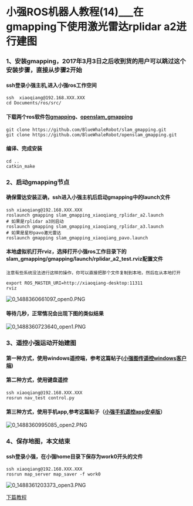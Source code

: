 # 小强ROS机器人教程(14)___在gmapping下使用激光雷达rplidar a2进行建图<br>
### 1、安装gmapping，2017年3月3日之后收到货的用户可以跳过这个安装步骤，直接从步骤2开始
#### ssh登录小强主机,进入小强ros工作空间
```
ssh  xiaoqiang@192.168.XXX.XXX
cd Documents/ros/src/
```
#### 下载两个ros软件包[gmapping](http://wiki.ros.org/gmapping)、[openslam_gmapping](http://wiki.ros.org/openslam_gmapping?distro=kinetic)
```
git clone https://github.com/BlueWhaleRobot/slam_gmapping.git
git clone https://github.com/BlueWhaleRobot/openslam_gmapping.git
```
#### 编译、完成安装
```
cd ..
catkin_make
```
### 2、启动gmapping节点
#### 确保雷达安装正确，ssh进入小强主机后启动gmapping中的launch文件
```
ssh xiaoqiang@192.168.XXX.XXX
roslaunch gmapping slam_gmapping_xiaoqiang_rplidar_a2.launch
# 如果是rplidar a3则启动
roslaunch gmapping slam_gmapping_xiaoqiang_rplidar_a3.launch
# 如果是星秒pavo激光雷达
roslaunch gmapping slam_gmapping_xiaoqiang_pavo.launch
```
#### 本地虚拟机打开rviz，选择打开小强ros工作目录下的slam_gmapping/gmapping/launch/rplidar_a2_test.rviz配置文件
`注意有些系统没法进行这样的操作，你可以直接把那个文件复制到本地，然后在从本地打开`
```
export ROS_MASTER_URI=http://xiaoqiang-desktop:11311
rviz
```
![0_1488360661097_open0.PNG](http://community.bwbot.org/uploads/files/1488360662120-open0-resized.png) 
#### 等待几秒，正常情况会出现下图的类似结果
![0_1488360723640_open1.PNG](http://community.bwbot.org/uploads/files/1488360737623-open1-resized.png) 
### 3、遥控小强运动开始建图
#### 第一种方式，使用windows遥控端，参考这篇帖子([小强图传遥控windows客户端](http://community.bwbot.org/topic/163/%E5%B0%8F%E5%BC%BA%E5%9B%BE%E4%BC%A0%E9%81%A5%E6%8E%A7windows%E5%AE%A2%E6%88%B7%E7%AB%AF))
#### 第二种方式，使用键盘遥控
```
ssh xiaoqiang@192.168.XXX.XXX
rosrun nav_test control.py
```
#### 第三种方式，使用手机app,参考这篇贴子（[小强手机遥控app安卓版](http://community.bwbot.org/topic/159/%E5%B0%8F%E5%BC%BA%E6%89%8B%E6%9C%BA%E9%81%A5%E6%8E%A7app%E5%AE%89%E5%8D%93%E7%89%88)）
![0_1488360995085_open2.PNG](http://community.bwbot.org/uploads/files/1488360995733-open2-resized.png) 
### 4、保存地图，本文结束
#### ssh登录小强，在小强home目录下保存为work0开头的文件
```
ssh xiaoqiang@192.168.XXX.XXX
rosrun map_server map_saver -f work0
```
![0_1488361203373_open3.PNG](http://community.bwbot.org/uploads/files/1488361203759-open3-resized.png)

[下篇教程](http://community.bwbot.org/topic/166/%E5%B0%8F%E5%BC%BAros%E6%9C%BA%E5%99%A8%E4%BA%BA%E6%95%99%E7%A8%8B-15-___amcl%E5%AF%BC%E8%88%AA%E6%B5%8B%E8%AF%95)
